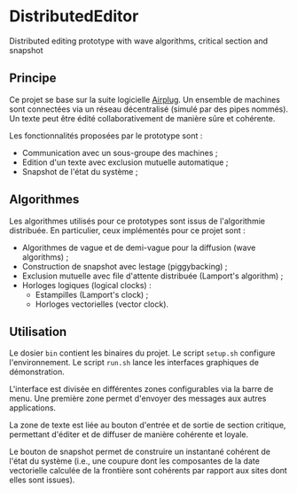 # DistributedEditor
Distributed editing prototype with wave algorithms, critical section and snapshot

## Principe

Ce projet se base sur la suite logicielle [Airplug](https://airplug.hds.utc.fr/dokuwiki/doku.php). Un ensemble de machines sont connectées via un réseau décentralisé (simulé par des pipes nommés). Un texte peut être édité collaborativement de manière sûre et cohérente.

Les fonctionnalités proposées par le prototype sont :
* Communication avec un sous-groupe des machines ;
* Edition d'un texte avec exclusion mutuelle automatique ;
* Snapshot de l'état du système ;

## Algorithmes

Les algorithmes utilisés pour ce prototypes sont issus de l'algorithmie distribuée. En particulier, ceux implémentés pour ce projet sont :
* Algorithmes de vague et de demi-vague pour la diffusion (wave algorithms) ;
* Construction de snapshot avec lestage (piggybacking) ;
* Exclusion mutuelle avec file d'attente distribuée (Lamport's algorithm) ;
* Horloges logiques (logical clocks) :
  * Estampilles (Lamport's clock) ;
  * Horloges vectorielles (vector clock).
  
## Utilisation

Le dosier `bin` contient les binaires du projet. Le script `setup.sh` configure l'environnement. Le script `run.sh` lance les interfaces graphiques de démonstration.

L'interface est divisée en différentes zones configurables via la barre de menu. Une première zone permet d'envoyer des messages aux autres applications.

La zone de texte est liée au bouton d'entrée et de sortie de section critique, permettant d'éditer et de diffuser de manière cohérente et loyale.

Le bouton de snapshot permet de construire un instantané cohérent de l'état du système (i.e., une coupure dont les composantes de la date vectorielle calculée de la frontière sont cohérents par rapport aux sites dont elles sont issues).
